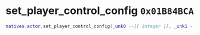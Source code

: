 # set_player_control_config `0x01B84BCA`

```lua
natives.actor.set_player_control_config(_unk0 --[[ integer ]], _unk1 --[[ integer ]])
```